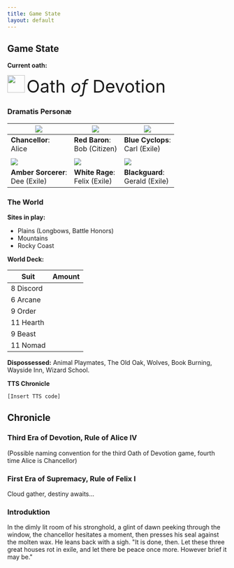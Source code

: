 ```yaml
---
title: Game State
layout: default
---
```


## Game State

**Current oath:**

<img src="assets/images/devotion.png" style="height:40px;" /> <span style="font-size: 40px;"> <span class="goudy-capital">O</span>ath _of_ <span class="goudy-capital">D</span>evotion</span>

<!-- Oath storage:

<img src="assets/images/supremacy.png" style="height:40px;" /> <span style="font-size: 40px;"> <span class="goudy-capital">O</span>ath _of_ <span class="goudy-capital">S</span>upremacy</span>

<img src="assets/images/people.png" style="height:40px;" /> <span style="font-size: 40px;"> <span class="goudy-capital">O</span>ath _of_ <span class="goudy-capital">T</span>he <span class="goudy-capital">P</span>eople</span>

<img src="assets/images/protection.png" style="height:40px;" /> <span style="font-size: 40px;"> <span class="goudy-capital">O</span>ath _of_ <span class="goudy-capital">S</span>anctuary</span>

-->

### Dramatis Personæ

|<img src="assets/images/chancellor-portrait.jpg" class="portrait"/>|<img src="assets/images/red-portrait.png"  class="portrait"/>|<img src="assets/images/blue-portrait.png"  class="portrait"/>|
|---|---|---|
|**Chancellor**: <br />Alice|**Red Baron**: <br />Bob (Citizen)| **Blue Cyclops**: <br />Carl (Exile) |
| | | |
|<img src="assets/images/yellow-portrait.png"  class="portrait"/>|<img src="assets/images/white-portrait.png" class="portrait"/>| <img src="assets/images/black-portrait.png" class="portrait"/> |
|**Amber Sorcerer**:<br />Dee (Exile)| **White Rage**: <br /> Felix (Exile) | **Blackguard**: <br /> Gerald (Exile)  |

### The World

**Sites in play:** 
- Plains (Longbows, Battle Honors)
- Mountains
- Rocky Coast

**World Deck:** 

|Suit|Amount|
|---|---|
|8 Discord| <span class="counter" data-count="8" data-imgsrc="assets/images/suit-discord.png" ></span>|
|6 Arcane| <span class="counter" data-count="6" data-imgsrc="assets/images/suit-arcane.png" ></span>|
|9 Order| <span class="counter" data-count="9" data-imgsrc="assets/images/suit-order.png" ></span>|
|11 Hearth| <span class="counter" data-count="11" data-imgsrc="assets/images/suit-hearth.png" ></span>|
|9 Beast| <span class="counter" data-count="9" data-imgsrc="assets/images/suit-beast.png" ></span>|
|11 Nomad| <span class="counter" data-count="11" data-imgsrc="assets/images/suit-nomad.png" ></span>|

**Dispossessed:** 
Animal Playmates, The Old Oak, Wolves, Book Burning, Wayside Inn, Wizard School.

**TTS Chronicle**
```
[Insert TTS code]
```

## Chronicle

### Third Era of Devotion, Rule of Alice IV
(Possible naming convention for the third Oath of Devotion game, fourth time Alice is Chancellor)

### First Era of Supremacy, Rule of Felix I
Cloud gather, destiny awaits...

### Introduktion
In the dimly lit room of his stronghold, a glint of dawn peeking through the window, the chancellor hesitates a moment, then presses his seal against the molten wax. He leans back with a sigh. "It is done, then. Let these three great houses rot in exile, and let there be peace once more. However brief it may be."
